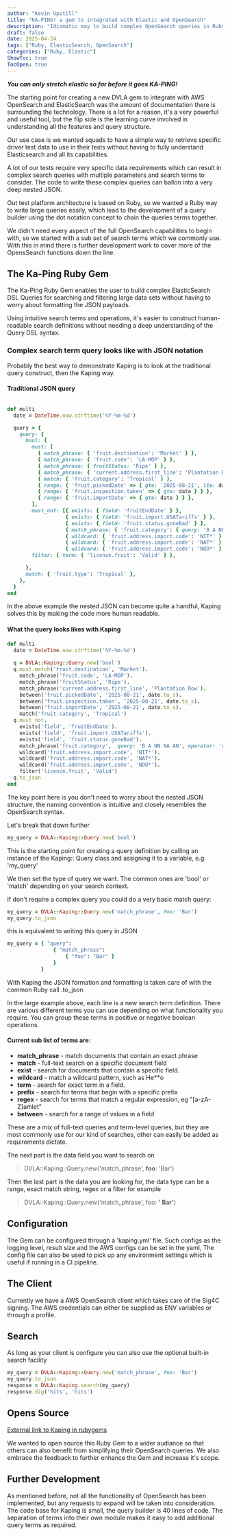 ```yaml
---
author: "Kevin Upstill"
title: "KA-PING! a gem to integrated with Elastic and OpenSearch"
description: "Idiomatic may to build complex OpenSearch queries in Ruby."
draft: false
date: 2025-04-24
tags: ["Ruby, ElasticSearch, OpenSearch"]
categories: ["Ruby, Elastic"]
ShowToc: true
TocOpen: true
---
```


***You can only stretch elastic so far before it goes KA-PING!***

The starting point for creating a new DVLA gem to integrate with AWS OpenSearch and ElasticSearch was the amount of documentation 
there is surrounding the technology. There is a lot for a reason, it's a very powerful and useful tool,
but the flip side is the learning curve involved in understanding all the features and query structure. 

Our use case is we wanted squads to have a simple way to retrieve specific driver test data to use in their
tests without having to fully understand Elasticsearch and all its capabilities.

A lot of our tests require very specific data requirements which can result in complex search queries with multiple parameters and 
search terms to consider. The code to write these complex queries can ballon into a very deep nested JSON.

Out test platform architecture is based on Ruby, so we wanted a Ruby way to write large queries easily, which lead to the 
development of a query builder using the dot notation concept to chain the queries terms together.

We didn't need every aspect of the full OpenSearch capabilities to begin with, so we started with a sub set of search terms
which we commonly use. With this in mind there is further development work to cover more of the OpensSearch functions down the line.


## The Ka-Ping Ruby Gem 

The Ka-Ping Ruby Gem enables the user to build complex ElasticSearch DSL Queries for searching and filtering large data sets without 
having to worry about formatting the JSON payloads.

Using intuitive search terms and operations, it's easier to construct human-readable search definitions without needing a deep 
understanding of the Query DSL syntax.

### Complex search term query looks like with JSON notation
Probably the best way to demonstrate Kaping is to look at the traditional query construct, then the Kaping way.


#### Traditional JSON query
```ruby

def multi
  date = DateTime.now.strftime('%Y-%m-%d')

  query = {
    query: {
      bool: {
        must: [
          { match_phrase: { 'fruit.destination': 'Market' } },
          { match_phrase: { 'fruit.code': 'LA-MOP' } },
          { match_phrase: { fruitStatus: 'Ripe' } },
          { match_phrase: { 'current.address.first_line': 'Plantation Row' } },
          { match: { 'fruit.category': 'Tropical' } },
          { range: { 'fruit.pickedDate' => { gte: '2025-08-21', lte: date } } },
          { range: { 'fruit.inspection.taken' => { gte: date } } },
          { range: { 'fruit.importDate' => { gte: date } } },
        ],
        must_not: [{ exists: { field: 'fruitEndDate' } },
                   { exists: { field: 'fruit.import.USATariffs' } },
                   { exists: { field: 'fruit.status.goneBad' } },
                   { match_phrase: { 'fruit.category': { query: 'B A NN NA AN', operator: 'or' } } },
                   { wildcard: { 'fruit.address.import.code': 'NIT*' } },
                   { wildcard: { 'fruit.address.import.code': 'NAT*' } },
                   { wildcard: { 'fruit.address.import.code': 'NOO*' } }],
        filter: { term: { 'licence.fruit': 'Valid' } },

      },
      match: { 'fruit.type': 'Tropical' },
    },
  }
end
```
In the above example the nested JSON can become quite a handful, Kaping solves this by making the code more human readable.


#### What the query looks likes with Kaping
```ruby
def multi
  date = DateTime.now.strftime('%Y-%m-%d')  
  
  q = DVLA::Kaping::Query.new('bool')  
  q.must.match('fruit.destination', 'Market').
    match_phrase('fruit.code', 'LA-MOP').
    match_phrase('fruitStatus', 'Ripe').
    match_phrase('current.address.first_line', 'Plantation Row').
    between('fruit.pickedDate', '2025-08-21', date.to_s).
    between('fruit.inspection.taken', '2025-08-21', date.to_s).
    between('fruit.importDate', '2025-08-21', date.to_s).
    match('fruit.category', 'Tropical')
  q.must_not.
    exists('field', 'fruitEndDate').
    exists('field', 'fruit.import.USATariffs').
    exists('field', 'fruit.status.goneBad').
    match_phrase('fruit.category',  query: 'B A NN NA AN', operator: 'or').
    wildcard('fruit.address.import.code', 'NIT*').
    wildcard('fruit.address.import.code', 'NAT*').
    wildcard('fruit.address.import.code', 'NOO*').
    filter('licence.fruit', 'Valid')
  q.to_json
end
```

The key point here is you don't need to worry about the nested JSON structure, the naming convention is intuitive and closely resembles
the OpenSearch syntax.

Let's break that down further

```Ruby
my_query = DVLA::Kaping::Query.new('bool')
```
This is the starting point for creating a query definition by calling an instance of the Kaping:: Query 
class and assigning it to a variable, e.g. 'my_query'

We then set the type of query we want. The common ones are 'bool' or 'match' 
depending on your search context.

If don't require a complex query you could do a very basic match query:

```Ruby
my_query = DVLA::Kaping::Query.new('match_phrase', foo: 'Bar')
my_query.to_json
```
this is equivalent to writing this query in JSON

```Ruby
my_query = { "query":
               { "match_phrase":
                   { "foo": "Bar" }
               }
           }
```

With Kaping the JSON formation and formatting is taken care of with the common Ruby call .to_json

In the large example above, each line is a new search term definition. There are various different terms you can use depending on what 
functionality you require. You can group these terms in positive or negative boolean operations.

#### Current sub list of terms are:

- **match_phrase** - match documents that contain an exact phrase
- **match** - full-text search on a specific document field
- **exist** -  search for documents that contain a specific field.
- **wildcard** - match a wildcard pattern, such as He**o
- **term** - search for exact term in a field.
- **prefix** - search for terms that begin with a specific prefix
- **regex** - search for terms that match a regular expression,  eg "[a-zA-Z]amlet"
- **between** - search for a range of values in a field

These are a mix of full-text queries and term-level queries, but they are most commonly use for our kind of searches, 
other can easily be added as requirements dictate.

The next part is the data field you want to search on

> DVLA::Kaping::Query.new('match_phrase', **foo**: 'Bar')

Then the last part is the data you are looking for, the data type can be a range, exact match string, regex or a filter for example

> DVLA::Kaping::Query.new('match_phrase', foo: **' Bar'**)

## Configuration
The Gem can be configured through a 'kaping.yml' file. Such configs as the logging level, result size and the AWS configs
can be set in the yaml, The config file can also be used to pick up any environment settings which is useful if running 
in a CI pipeline.


## The Client
Currently we have a AWS OpenSearch client which takes care of the Sig4C signing. The AWS credentials can either be supplied
as ENV variables or through a profile.

## Search
As long as your client is configure you can also use the optional built-in search facility

```ruby
my_query = DVLA::Kaping::Query.new('match_phrase', foo: 'Bar')
my_query.to_json
response = DVLA::Kaping.search(my_query)
response.dig('hits', 'hits')
```

## Opens Source

[External link to Kaping in rubygems](https://rubygems.org/gems/dvla-kaping)

We wanted to open source this Ruby Gem to a wider audiance so that others can also benefit from simplifying their OpenSearch queries. We also
embrace the feedback to further enhance the Gem and increase it's scope.


## Further Development

As mentioned before, not all the functionality of OpenSearch has been implemented, but any requests to expand will be taken into consideration.
The code base for Kaping is small, the query builder is 40 lines of code. The separation of terms into their own module makes it easy to
add additional query terms as required.



